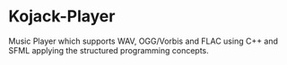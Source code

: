 # Kojack-Player
Music Player which supports WAV, OGG/Vorbis and FLAC using C++ and SFML applying the structured programming concepts. 

